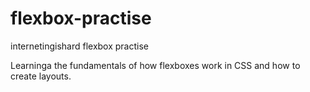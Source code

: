 # flexbox-practise
internetingishard flexbox practise


Learninga the fundamentals of how flexboxes work in CSS and how to create layouts.
